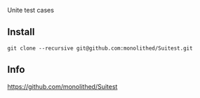 Unite test cases

## Install
```
git clone --recursive git@github.com:monolithed/Suitest.git
```

## Info
https://github.com/monolithed/Suitest
